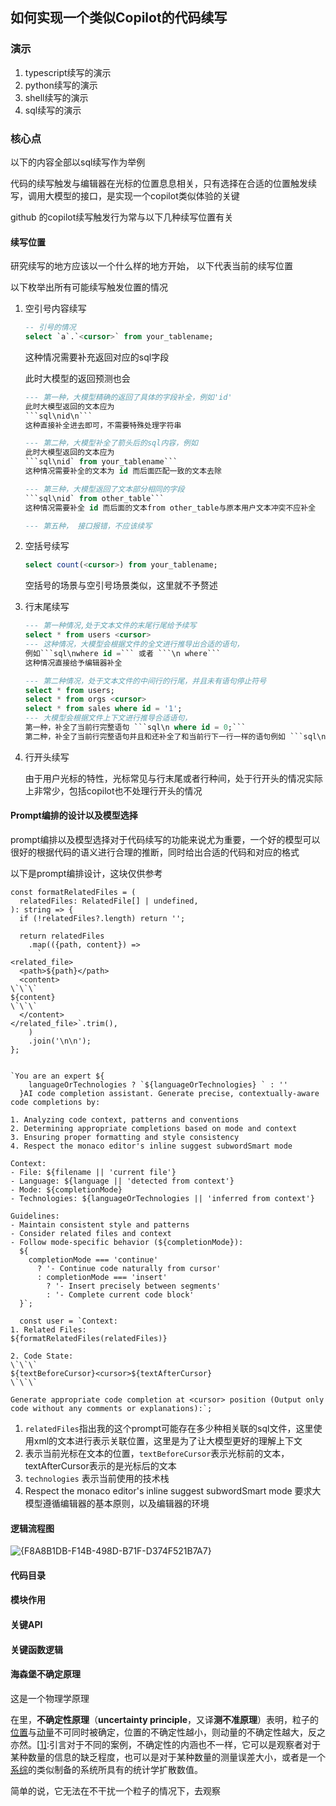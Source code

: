 ## 如何实现一个类似Copilot的代码续写



### 演示

1. typescript续写的演示
2. python续写的演示
3. shell续写的演示
4. sql续写的演示

### 核心点

以下的内容全部以sql续写作为举例

代码的续写触发与编辑器在光标的位置息息相关，只有选择在合适的位置触发续写，调用大模型的接口，是实现一个copilot类似体验的关键

github 的copilot续写触发行为常与以下几种续写位置有关 

#### 续写位置

研究续写的地方应该以一个什么样的地方开始， 以下<cursor>代表当前的续写位置

以下枚举出所有可能续写触发位置的情况

1. 空引号内容续写

   ```sql
   -- 引号的情况
   select `a`.`<cursor>` from your_tablename;
   ```

   这种情况需要补充返回对应的sql字段

   此时大模型的返回预测也会

   ```sql
   --- 第一种，大模型精确的返回了具体的字段补全，例如'id'
   此时大模型返回的文本应为
   ```sql\nid\n```
   这种直接补全进去即可，不需要特殊处理字符串
   
   --- 第二种，大模型补全了箭头后的sql内容，例如
   此时大模型返回的文本应为
   ```sql\nid` from your_tablename```
   这种情况需要补全的文本为 id 而后面匹配一致的文本去除
   
   --- 第三种，大模型返回了文本部分相同的字段
   ```sql\nid` from other_table``` 
   这种情况需要补全 id 而后面的文本from other_table与原本用户文本冲突不应补全
   
   --- 第五种， 接口报错，不应该续写
   ```

2. 空括号续写

   ```sql
   select count(<cursor>) from your_tablename;
   ```

   空括号的场景与空引号场景类似，这里就不予赘述

3. 行末尾续写

   ```sql
   --- 第一种情况,处于文本文件的末尾行尾给予续写
   select * from users <cursor>
   --- 这种情况，大模型会根据文件的全文进行推导出合适的语句，
   例如```sql\nwhere id =``` 或者 ```\n where```
   这种情况直接给予编辑器补全
   ```

   ```sql
   --- 第二种情况，处于文本文件的中间行的行尾，并且未有语句停止符号
   select * from users;
   select * from orgs <cursor>
   select * from sales where id = '1';
   --- 大模型会根据文件上下文进行推导合适语句，
   第一种，补全了当前行完整语句 ```sql\n where id = 0;```
   第二种，补全了当前行完整语句并且和还补全了和当前行下一行一样的语句例如 ```sql\n where id ='1\nselect *'```
   ```

4. 行开头续写

   由于用户光标的特性，光标常见与行末尾或者行种间，处于行开头的情况实际上非常少，包括copilot也不处理行开头的情况

#### Prompt编排的设计以及模型选择

prompt编排以及模型选择对于代码续写的功能来说尤为重要，一个好的模型可以很好的根据代码的语义进行合理的推断，同时给出合适的代码和对应的格式

以下是prompt编排设计，这块仅供参考

``````
const formatRelatedFiles = (
  relatedFiles: RelatedFile[] | undefined,
): string => {
  if (!relatedFiles?.length) return '';

  return relatedFiles
    .map(({path, content}) =>
      `
<related_file>
  <path>${path}</path>
  <content>
\`\`\`
${content}
\`\`\`
  </content>
</related_file>`.trim(),
    )
    .join('\n\n');
};


`You are an expert ${
    languageOrTechnologies ? `${languageOrTechnologies} ` : ''
  }AI code completion assistant. Generate precise, contextually-aware code completions by:

1. Analyzing code context, patterns and conventions
2. Determining appropriate completions based on mode and context
3. Ensuring proper formatting and style consistency
4. Respect the monaco editor's inline suggest subwordSmart mode

Context:
- File: ${filename || 'current file'}
- Language: ${language || 'detected from context'}
- Mode: ${completionMode}
- Technologies: ${languageOrTechnologies || 'inferred from context'}

Guidelines:
- Maintain consistent style and patterns
- Consider related files and context
- Follow mode-specific behavior (${completionMode}):
  ${
    completionMode === 'continue'
      ? '- Continue code naturally from cursor'
      : completionMode === 'insert'
        ? '- Insert precisely between segments'
        : '- Complete current code block'
  }`;

  const user = `Context:
1. Related Files:
${formatRelatedFiles(relatedFiles)}

2. Code State:
\`\`\`
${textBeforeCursor}<cursor>${textAfterCursor}
\`\`\`

Generate appropriate code completion at <cursor> position (Output only code without any comments or explanations):`;

``````

1. `relatedFiles`指出我的这个prompt可能存在多少种相关联的sql文件，这里使用xml的文本进行表示关联位置，这里是为了让大模型更好的理解上下文
2. <cursor>表示当前光标在文本的位置，`textBeforeCursor`表示光标前的文本，textAfterCursor表示的是光标后的文本
3. `technologies` 表示当前使用的技术栈
4. Respect the monaco editor's inline suggest subwordSmart mode  要求大模型遵循编辑器的基本原则，以及编辑器的环境

#### 逻辑流程图

![{F8A8B1DB-F14B-498D-B71F-D374F521B7A7}](C:\Users\jimmy\AppData\Local\Packages\MicrosoftWindows.Client.CBS_cw5n1h2txyewy\TempState\ScreenClip\{F8A8B1DB-F14B-498D-B71F-D374F521B7A7}.png)



#### 代码目录



#### 模块作用



#### 关键API



#### 关键函数逻辑





#### 海森堡不确定原理



这是一个物理学原理

在里，**不确定性原理**（**uncertainty principle**，又译**测不准原理**）表明，粒子的[位置](https://zh.wikipedia.org/wiki/位置向量)与[动量](https://zh.wikipedia.org/wiki/動量)不可同时被确定，位置的不确定性越小，则动量的不确定性越大，反之亦然。[[1\]](https://zh.wikipedia.org/wiki/不确定性原理#cite_note-Hilgevoord_2016-1):引言对于不同的案例，不确定性的内涵也不一样，它可以是观察者对于某种数量的信息的缺乏程度，也可以是对于某种数量的测量误差大小，或者是一个[系综](https://zh.wikipedia.org/wiki/系綜)的类似制备的系统所具有的统计学扩散数值。

简单的说，它无法在不干扰一个粒子的情况下，去观察

